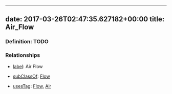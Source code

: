 
---
date: 2017-03-26T02:47:35.627182+00:00
title: Air_Flow
---
### Definition: TODO

### Relationships

* [label](http://www.w3.org/2000/01/rdf-schema#label): Air Flow

* [subClassOf](http://www.w3.org/2000/01/rdf-schema#subClassOf): [Flow](https://brickschema.org/schema/1.0/Brick#Flow)

* [usesTag](https://brickschema.org/schema/1.0/BrickFrame#usesTag): [Flow](https://brickschema.org/schema/1.0/BrickTag#Flow), [Air](https://brickschema.org/schema/1.0/BrickTag#Air)
